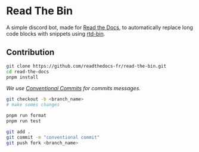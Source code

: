 # Read The Bin

A simple discord bot, made for [Read the Docs](https://readthedocs-fr.github.io), to automatically replace long code
blocks with snippets using [rtd-bin](https://github.com/readthedocs-fr/bin).

## Contribution

```sh
git clone https://github.com/readthedocs-fr/read-the-bin.git
cd read-the-docs
pnpm install
```

_We use [Conventional Commits](https://www.conventionalcommits.org/en/v1.0.0/) for commits messages._

```sh
git checkout -b <branch_name>
# make somes changes

pnpm run format
pnpm run test

git add .
git commit -m "conventional commit"
git push fork <branch_name>
```
